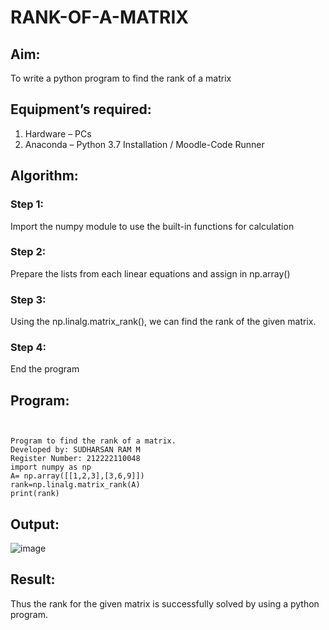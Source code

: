 # RANK-OF-A-MATRIX
## Aim:
To write a python program to find the rank of a matrix
## Equipment’s required:
1. 	Hardware – PCs
2. 	Anaconda – Python 3.7 Installation / Moodle-Code Runner
## Algorithm:
### Step 1: 
Import the numpy module to use the built-in functions for calculation
### Step 2: 
Prepare the lists from each linear equations and assign in np.array()
### Step 3:
Using the np.linalg.matrix_rank(), we can find the rank of the given matrix.
### Step 4: 
End the program

## Program:
```


Program to find the rank of a matrix.
Developed by: SUDHARSAN RAM M
Register Number: 212222110048
import numpy as np
A= np.array([[1,2,3],[3,6,9]])
rank=np.linalg.matrix_rank(A)
print(rank)
```
## Output:

![image](https://github.com/Sudharsanram/RANK-OF-A-MATRIX/assets/119393980/31fe3d97-4023-4e8a-ae9d-1e62809faa36)

## Result:
Thus the rank for the given matrix is successfully solved by  using a python program.

